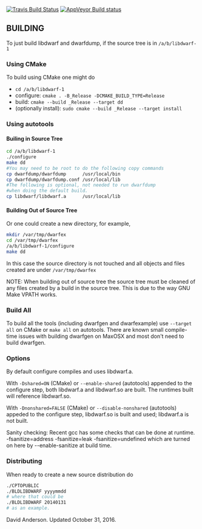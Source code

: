 [![Travis Build Status](https://travis-ci.org/dvirtz/libdwarf.svg?branch=cmake)](https://travis-ci.org/dvirtz/libdwarf)
[![AppVeyor Build status](https://ci.appveyor.com/api/projects/status/329i5jhw9osold1a?svg=true)](https://ci.appveyor.com/project/dvirtz/libdwarf)

## BUILDING

To just build libdwarf and dwarfdump, if the source tree is in `/a/b/libdwarf-1`

### Using CMake

To build using CMake one might do
* `cd /a/b/libdwarf-1`
* configure: `cmake . -B_Release -DCMAKE_BUILD_TYPE=Release`
* build: `cmake --build _Release --target dd`
* (optionally install): `sudo cmake --build _Release --target install`

### Using autotools

#### Builing in Source Tree

```bash
cd /a/b/libdwarf-1
./configure
make dd
#You may need to be root to do the following copy commands
cp dwarfdump/dwarfdump      /usr/local/bin
cp dwarfdump/dwarfdump.conf /usr/local/lib
#The following is optional, not needed to run dwarfdump
#when doing the default build.
cp libdwarf/libdwarf.a      /usr/local/lib
```

#### Building Out of Source Tree

Or one could  create a new directory, for example,
```bash
mkdir /var/tmp/dwarfex
cd /var/tmp/dwarfex
/a/b/libdwarf-1/configure
make dd
```
In this case the source directory is not touched and
all objects and files created are under `/var/tmp/dwarfex`

NOTE: When building out of source tree the source tree
must be cleaned of any files created by a build
in the source tree. This is due to the way GNU Make
VPATH works.

### Build All

To build all the tools (including dwarfgen and 
dwarfexample) use `--target all` on CMake or `make all` on autotools. 
There are known small compile-time issues with building dwarfgen on 
MaxOSX and most don't need to build dwarfgen.

### Options

By default configure compiles and uses libdwarf.a.

With `-Dshared=ON` (CMake) or `--enable-shared` (autotools)
appended to the configure step, 
both libdwarf.a and libdwarf.so 
are built. The runtimes built will reference libdwarf.so.

With `-Dnonshared=FALSE` (CMake) or `--disable-nonshared` (autotools)
appeded to the configure step, 
libdwarf.so is built and used; libdwarf.a is not built.

Sanity checking:
Recent gcc has some checks that can be done at runtime.
  -fsanitize=address
  -fsanitize=leak
  -fsanitize=undefined
which are turned on here by --enable-sanitize at build time.

### Distributing

When ready to create a new source distribution do
```bash
./CPTOPUBLIC
./BLDLIBDWARF yyyymmdd
# where that could be
./BLDLIBDWARF 20140131
# as an example.
```

David Anderson.  Updated October 31, 2016.
